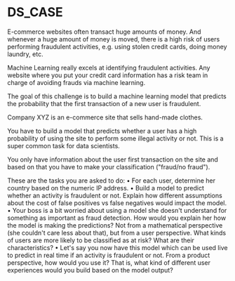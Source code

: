 # DS_CASE

E-commerce websites often transact huge amounts of money. And whenever a huge amount of money is moved, there is a high risk of users performing fraudulent activities, e.g. using stolen credit cards, doing money laundry, etc.

Machine Learning really excels at identifying fraudulent activities. Any website where you put your credit card information has a risk team in charge of avoiding frauds via machine learning.

The goal of this challenge is to build a machine learning model that predicts the probability that the first transaction of a new user is fraudulent.

Company XYZ is an e-commerce site that sells hand-made clothes.

You have to build a model that predicts whether a user has a high probability of using the site to perform some illegal activity or not. This is a super common task for data scientists.

You only have information about the user first transaction on the site and based on that you have to make your classification ("fraud/no fraud").

These are the tasks you are asked to do:
• For each user, determine her country based on the numeric IP address.
• Build a model to predict whether an activity is fraudulent or not. Explain how different assumptions about the cost of false positives vs false negatives would impact the model.
• Your boss is a bit worried about using a model she doesn't understand for something as important as fraud detection. How would you explain her how the model is making the predictions? Not from a mathematical perspective (she couldn't care less about that), but from a user perspective. What kinds of users are more likely to be classified as at risk? What are their characteristics?
• Let's say you now have this model which can be used live to predict in real time if an activity is fraudulent or not. From a product perspective, how would you use it? That is, what kind of different user experiences would you build based on the model output?
